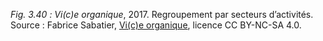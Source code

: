 *Fig. 3.40 :* *Vi(c)e organique*, 2017. Regroupement par secteurs d’activités.  
Source : Fabrice Sabatier, [Vi(c)e organique](https://www.viceorganique.com), licence CC BY-NC-SA 4.0.